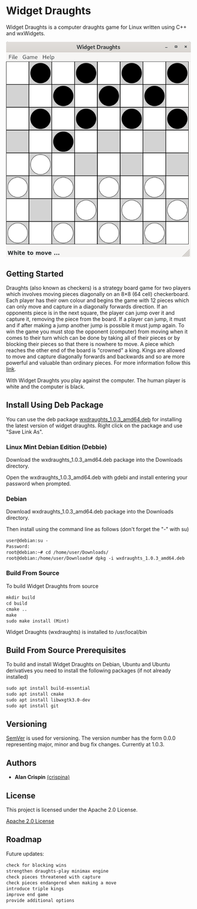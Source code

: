 # Widget Draughts

Widget Draughts is a computer draughts game for Linux written using C++ and wxWidgets.

![](widget-draughts.png)

## Getting Started

Draughts (also known as checkers) is a  strategy board game for two players which involves moving pieces diagonally on an 8×8 (64 cell) checkerboard. Each player has their own colour and begins the game with 12 pieces which can only move and capture in a diagonally forwards direction. If an opponents piece is in the next square, the player can jump over it and capture it, removing the piece from the board. If a player can jump, it must and if after making a jump another jump is possible it must jump again. To win the game you must stop the opponent (computer) from moving when it comes to their turn which can be done by taking all of their pieces or by blocking their pieces so that there is nowhere to move. A piece which reaches the other end of the board is "crowned" a king. Kings are allowed to move and capture diagonally forwards and backwards and so are more powerful and valuable than ordinary pieces. For more information follow this [link](https://en.wikipedia.org/wiki/Draughts).

With Widget Draughts you play against the computer. The human player is white and the computer is black.



## Install Using Deb Package

You can use the deb package [wxdraughts_1.0.3_amd64.deb](https://github.com/crispinalan/widget-draughts/tree/master/deb/) for installing the latest version of widget draughts. Right click on the package and use "Save Link As".

### Linux Mint Debian Edition (Debbie)

Download the wxdraughts_1.0.3_amd64.deb package into the Downloads directory.

Open the wxdraughts_1.0.3_amd64.deb with gdebi and install entering your password when prompted.

### Debian

Download wxdraughts_1.0.3_amd64.deb package into the Downloads directory.

Then install using the command line as follows (don't forget the "-" with su)

```
user@debian:su -
Password: 
root@debian:~# cd /home/user/Downloads/
root@debian:/home/user/Downloads# dpkg -i wxdraughts_1.0.3_amd64.deb
```

### Build From Source

To build Widget Draughts from source 

```
mkdir build  
cd build  
cmake ..
make
sudo make install (Mint)
```
Widget Draughts (wxdraughts) is installed to /usr/local/bin

## Build From Source Prerequisites

To build and install Widget Draughts on Debian, Ubuntu and Ubuntu derivatives you need to install the following packages (if not already installed) 

```
sudo apt install build-essential
sudo apt install cmake
sudo apt install libwxgtk3.0-dev
sudo apt install git 
```

## Versioning

[SemVer](http://semver.org/) is used for versioning. The version number has the form 0.0.0 representing major, minor and bug fix changes. Currently at 1.0.3.

## Authors

* **Alan Crispin** [(crispina)](https://github.com/crispinalan)


## License

This project is licensed under the Apache 2.0 License.

[Apache 2.0 License](https://www.apache.org/licenses/LICENSE-2.0)

## Roadmap

Future updates:
```
check for blocking wins
strengthen draughts-play minimax engine
check pieces threatened with capture 
check pieces endangered when making a move
introduce triple kings 
improve end game 
provide additional options
``` 


